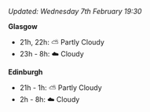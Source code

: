 *Updated: Wednesday 7th February 19:30*

**Glasgow**

* 21h, 22h: :partly_sunny: Partly Cloudy
* 23h - 8h: :cloud: Cloudy

**Edinburgh**

* 21h - 1h: :partly_sunny: Partly Cloudy
* 2h - 8h: :cloud: Cloudy
